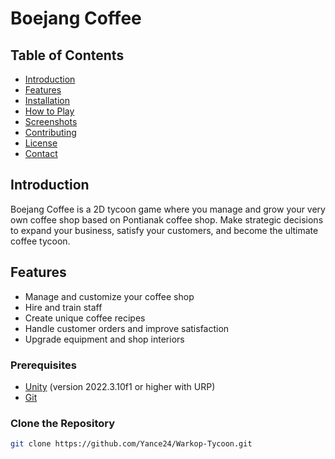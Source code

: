 # Boejang Coffee
 
## Table of Contents
- [Introduction](#introduction)
- [Features](#features)
- [Installation](#installation)
- [How to Play](#how-to-play)
- [Screenshots](#screenshots)
- [Contributing](#contributing)
- [License](#license)
- [Contact](#contact)

## Introduction

Boejang Coffee is a 2D tycoon game where you manage and grow your very own coffee shop based on Pontianak coffee shop.
Make strategic decisions to expand your business, satisfy your customers, and become the ultimate coffee tycoon.

## Features
- Manage and customize your coffee shop
- Hire and train staff
- Create unique coffee recipes
- Handle customer orders and improve satisfaction
- Upgrade equipment and shop interiors

### Prerequisites
- [Unity](https://unity.com/) (version 2022.3.10f1 or higher with URP)
- [Git](https://git-scm.com/)

### Clone the Repository

```bash
git clone https://github.com/Yance24/Warkop-Tycoon.git